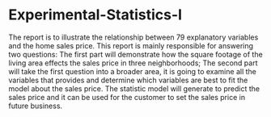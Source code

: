 # Experimental-Statistics-I
The report is to illustrate the relationship between 79 explanatory variables and the home sales price. 
This report is mainly responsible for answering two questions: 
The first part will demonstrate how the square footage of the living area effects the sales price in three neighborhoods;
The second part will take the first question into a broader area, it is going to examine all the variables that provides 
and determine which variables are best to fit the model about the sales price.
The statistic model will generate to predict the sales price and it can be used for the customer to set the sales price in future business.
